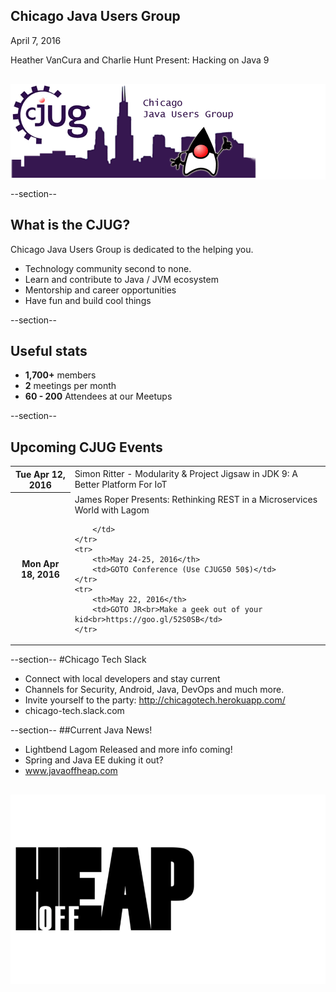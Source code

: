 ## Chicago Java Users Group

April 7, 2016

Heather VanCura and Charlie Hunt Present: Hacking on Java 9
<div style="background-color: white; margin-top: 30px;">
	<img src="images/cjug.gif" style="border: none; box-shadow: none;"/>
</div>

--section--
## What is the CJUG?
Chicago Java Users Group is dedicated to the helping you.

* Technology community second to none.
* Learn and contribute to Java / JVM ecosystem
* Mentorship and career opportunities
* Have fun and build cool things

--section--

## Useful stats

* **1,700+** members
* **2** meetings per month
* **60 - 200** Attendees at our Meetups

--section--

## Upcoming CJUG Events

<table class="upcoming-events">
	<tr>
		<th>Tue Apr 12, 2016</th>
		<td>Simon Ritter - Modularity & Project Jigsaw in JDK 9: A Better Platform For IoT
		</td>
	</tr>
	<tr>
		<th>Mon Apr 18, 2016</th>
		<td>James Roper Presents: Rethinking REST in a Microservices World with Lagom

		</td>
	</tr>
	<tr>
		<th>May 24-25, 2016</th>
		<td>GOTO Conference (Use CJUG50 50$)</td>
	</tr>
	<tr>
		<th>May 22, 2016</th>
		<td>GOTO JR<br>Make a geek out of your kid<br>https://goo.gl/52S0SB</td>
	</tr>	
</table>


--section--
#Chicago Tech Slack
* Connect with local developers and stay current
* Channels for Security, Android, Java, DevOps and much more.
* Invite yourself to the party: http://chicagotech.herokuapp.com/
* chicago-tech.slack.com


--section--
##Current Java News!
* Lightbend Lagom Released and more info coming!
* Spring and Java EE duking it out?
* www.javaoffheap.com

<div style="background-color: white; margin-top: 30px;">
	<img src="images/offheap.png" style="border: none; box-shadow: none;" width=300 height=300/>
</div>


